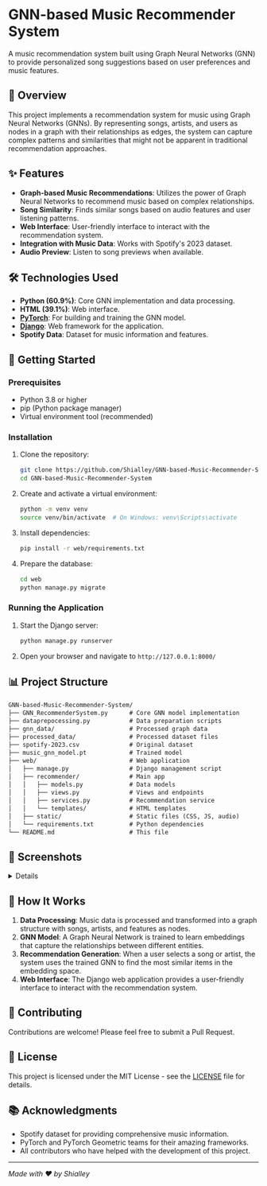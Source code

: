 
# GNN-based Music Recommender System

A music recommendation system built using Graph Neural Networks (GNN) to provide personalized song suggestions based on user preferences and music features.

## 📝 Overview

This project implements a recommendation system for music using Graph Neural Networks (GNNs). By representing songs, artists, and users as nodes in a graph with their relationships as edges, the system can capture complex patterns and similarities that might not be apparent in traditional recommendation approaches.

## ✨ Features

- **Graph-based Music Recommendations**: Utilizes the power of Graph Neural Networks to recommend music based on complex relationships.
- **Song Similarity**: Finds similar songs based on audio features and user listening patterns.
- **Web Interface**: User-friendly interface to interact with the recommendation system.
- **Integration with Music Data**: Works with Spotify's 2023 dataset.
- **Audio Preview**: Listen to song previews when available.

## 🛠️ Technologies Used

- **Python (60.9%)**: Core GNN implementation and data processing.
- **HTML (39.1%)**: Web interface.
- **[PyTorch](https://pytorch.org/)**: For building and training the GNN model.
- **[Django](https://www.djangoproject.com/)**: Web framework for the application.
- **Spotify Data**: Dataset for music information and features.

## 🚀 Getting Started

### Prerequisites

- Python 3.8 or higher
- pip (Python package manager)
- Virtual environment tool (recommended)

### Installation

1. Clone the repository:
   ```bash
   git clone https://github.com/Shialley/GNN-based-Music-Recommender-System.git
   cd GNN-based-Music-Recommender-System
   ```

2. Create and activate a virtual environment:
   ```bash
   python -m venv venv
   source venv/bin/activate  # On Windows: venv\Scripts\activate
   ```

3. Install dependencies:
   ```bash
   pip install -r web/requirements.txt
   ```

4. Prepare the database:
   ```bash
   cd web
   python manage.py migrate
   ```

### Running the Application

1. Start the Django server:
   ```bash
   python manage.py runserver
   ```

2. Open your browser and navigate to `http://127.0.0.1:8000/`

## 📊 Project Structure

```
GNN-based-Music-Recommender-System/
├── GNN_RecommenderSystem.py      # Core GNN model implementation
├── dataprepocessing.py           # Data preparation scripts
├── gnn_data/                     # Processed graph data
├── processed_data/               # Processed dataset files
├── spotify-2023.csv              # Original dataset
├── music_gnn_model.pt            # Trained model
├── web/                          # Web application
│   ├── manage.py                 # Django management script
│   ├── recommender/              # Main app
│   │   ├── models.py             # Data models
│   │   ├── views.py              # Views and endpoints
│   │   ├── services.py           # Recommendation service
│   │   └── templates/            # HTML templates
│   ├── static/                   # Static files (CSS, JS, audio)
│   └── requirements.txt          # Python dependencies
└── README.md                     # This file
```

## 📸 Screenshots

<details>

### 网页界面展示
| 主页 | 搜索结果 | 推荐详情 |
|------|----------|----------|
| ![主页界面](https://github.com/Shialley/GNN-based-Music-Recommender-System/raw/main/Web_illustration/home_page.png) | ![搜索结果](https://github.com/Shialley/GNN-based-Music-Recommender-System/raw/main/Web_illustration/search_results.png) | ![推荐详情](https://github.com/Shialley/GNN-based-Music-Recommender-System/raw/main/Web_illustration/song_recommendation_details.png) |

</details>

## 🧠 How It Works

1. **Data Processing**: Music data is processed and transformed into a graph structure with songs, artists, and features as nodes.
2. **GNN Model**: A Graph Neural Network is trained to learn embeddings that capture the relationships between different entities.
3. **Recommendation Generation**: When a user selects a song or artist, the system uses the trained GNN to find the most similar items in the embedding space.
4. **Web Interface**: The Django web application provides a user-friendly interface to interact with the recommendation system.

## 🤝 Contributing

Contributions are welcome! Please feel free to submit a Pull Request.

## 📄 License

This project is licensed under the MIT License - see the [LICENSE](LICENSE) file for details.

## 📚 Acknowledgments

- Spotify dataset for providing comprehensive music information.
- PyTorch and PyTorch Geometric teams for their amazing frameworks.
- All contributors who have helped with the development of this project.

---

*Made with ❤️ by Shialley*
